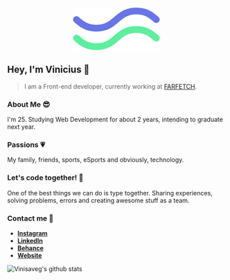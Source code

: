 <p align="center">
   <img src=".github/logo.svg" width="auto"/>
</p>

## Hey, I'm Vinicius 👋

> I am a Front-end developer, currently working at [FARFETCH](https://www.farfetch.com).

### About Me :sunglasses:

I'm 25. Studying Web Development for about 2 years, intending to graduate next year.

### Passions :heartpulse:

My family, friends, sports, eSports and obviously, technology.

### Let's code together! :punch:

One of the best things we can do is type together. Sharing experiences, solving problems, errors and creating awesome stuff as a team.

### Contact me :speech_balloon:

- **[Instagram](https://www.instagram.com/viniisaveeg)**
- **[LinkedIn](https://www.linkedin.com/in/vinicius-savegnago-95b438179)**
- **[Behance](https://www.behance.net/viniciussilva3)**
- **[Website](https://vinisaveg.com)**

![Vinisaveg's github stats](https://github-readme-stats.vercel.app/api?username=vinisaveg&show_icons=true&theme=dark)
